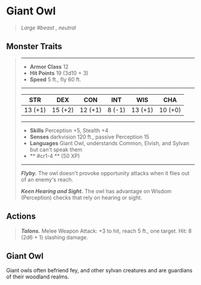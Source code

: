 # Giant Owl
>*Large #beast , neutral*
## Monster Traits
>___
>- **Armor Class** 12
>- **Hit Points** 19 (3d10 + 3)
>- **Speed** 5 ft., fly 60 ft.
>___
>|STR|DEX|CON|INT|WIS|CHA|
>|:---:|:---:|:---:|:---:|:---:|:---:|
>|13 (+1)|15 (+2)|12 (+1)|8 (-1)|13 (+1)|10 (+0)|
>___
>- **Skills** Perception +5, Stealth +4
>- **Senses** darkvision 120 ft., passive Perception 15
>- **Languages** Giant Owl, understands Common, Elvish, and Sylvan but can't speak them
>- ** #cr1-4 ** (50 XP)
>___
>***Flyby.*** The owl doesn't provoke opportunity attacks when it flies out of an enemy's reach.  
>
>***Keen Hearing and Sight.*** The owl has advantage on Wisdom (Perception) checks that rely on hearing or sight.  
>
## Actions
>***Talons.*** Melee Weapon Attack: +3 to hit, reach 5 ft., one target. Hit: 8 (2d6 + 1) slashing damage.
## Giant Owl
Giant owls often befriend fey,  and other sylvan creatures and are guardians of their woodland realms.